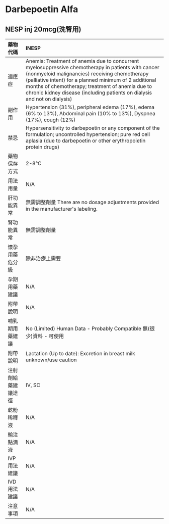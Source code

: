 # Darbepoetin Alfa

## NESP inj 20mcg\(洗腎用\)

| 藥物代碼 | INESP |
| :--- | :--- |
| 適應症 | Anemia: Treatment of anemia due to concurrent myelosuppressive chemotherapy in patients with cancer \(nonmyeloid malignancies\) receiving chemotherapy \(palliative intent\) for a planned minimum of 2 additional months of chemotherapy; treatment of anemia due to chronic kidney disease \(including patients on dialysis and not on dialysis\) |
| 副作用 | Hypertension \(31%\), peripheral edema \(17%\), edema \(6% to 13%\), Abdominal pain \(10% to 13%\), Dyspnea \(17%\), cough \(12%\) |
| 禁忌 | Hypersensitivity to darbepoetin or any component of the formulation; uncontrolled hypertension; pure red cell aplasia \(due to darbepoetin or other erythropoietin protein drugs\) |
| 藥物保存方式 | 2-8℃ |
| 用法用量 | N/A |
| 肝功能異常 | 無需調整劑量  There are no dosage adjustments provided in the manufacturer's labeling. |
| 腎功能異常 | 無需調整劑量 |
| 懷孕用藥危分級 | 除非治療上需要 |
| 孕期用藥建議 | N/A |
| 附帶說明 | N/A |
| 哺乳期用藥建議 | No \(Limited\) Human Data - Probably Compatible 無\(很少\)資料 - 可使用 |
| 附帶說明 | Lactation \(Up to date\): Excretion in breast milk unknown/use caution |
| 注射劑給藥建議途徑 | IV, SC |
| 乾粉稀釋液 | N/A |
| 輸注點滴液 | N/A |
| IVP 用法建議 | N/A |
| IVD 用法建議 | N/A |
| 注意事項 | N/A |

